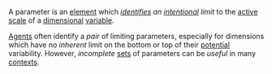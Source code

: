 A parameter is an [element](https://github.com/gcassel/Modular-Organization-Terminology/blob/master/terms/element.md) which *[identifies](https://github.com/gcassel/Modular-Organization-Terminology/blob/master/terms/identify.md) an [intentional](https://github.com/gcassel/Modular-Organization-Terminology/blob/master/terms/intention.md) limit* to the [active](https://github.com/gcassel/Modular-Organization-Terminology/blob/master/terms/active.md) [scale](https://github.com/gcassel/Modular-Organization-Terminology/blob/master/terms/scale.md) of a [dimensional](https://github.com/gcassel/Modular-Organization-Terminology/blob/master/terms/dimension.md) [variable](https://github.com/gcassel/Modular-Organization-Terminology/blob/master/terms/variable.md).

[Agents](https://github.com/gcassel/Modular-Organization-Terminology/blob/master/terms/agent.md) often identify a *pair* of limiting parameters, especially for dimensions which have no *inherent* limit on the bottom or top of their [potential](https://github.com/gcassel/Modular-Organization-Terminology/blob/master/terms/potential.md) variability.  However, *incomplete* [sets](https://github.com/gcassel/Modular-Organization-Terminology/blob/master/terms/set.md) of parameters can be *useful* in many [contexts](https://github.com/gcassel/Modular-Organization-Terminology/blob/master/terms/context.md).
